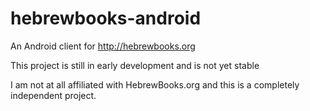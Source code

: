 hebrewbooks-android
===================

An Android client for http://hebrewbooks.org

This project is still in early development and is not yet stable

I am not at all affiliated with HebrewBooks.org and this is a completely independent project.
